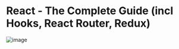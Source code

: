 # React - The Complete Guide (incl Hooks, React Router, Redux)
![image](https://user-images.githubusercontent.com/103274587/186237581-cc011a35-16e3-49b1-95a8-9ba83ee8b9c5.png)
